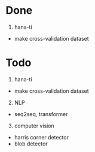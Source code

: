 # Done

1. hana-ti
- make cross-validation dataset

# Todo

1. hana-ti
- make cross-validation dataset

2. NLP
- seq2seq, transformer

3. computer vision
- harris corner detector
- blob detector


